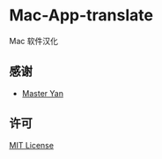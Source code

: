 # Mac-App-translate
Mac 软件汉化

## 感谢

- [Master Yan](https://github.com/hlcc/Mac-App-translate)


## 许可

[MIT License](https://github.com/7-yearsold/Mac-App-translate/LICENSE)
